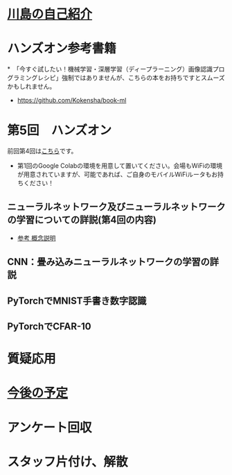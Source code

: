 # [川島の自己紹介](kawashimaken_introduction.md)

# ハンズオン参考書籍 

*　「今すぐ試したい！機械学習・深層学習（ディープラーニング）画像認識プログラミングレシピ」強制ではありませんが、こちらの本をお持ちですとスムーズかもしれません。

* https://github.com/Kokensha/book-ml

# 第5回　ハンズオン

前回第4回は[こちら](handson04.md)です。

* 第1回のGoogle Colabの環境を用意して置いてください。会場もWiFiの環境が用意されていますが、可能であれば、ご自身のモバイルWiFiルータもお持ちください！

## ニューラルネットワーク及びニューラルネットワークの学習についての詳説(第4回の内容)

* [参考 概念説明](./../04_artificial_neural_network.md)

## CNN：畳み込みニューラルネットワークの学習の詳説

## PyTorchでMNIST手書き数字認識

## PyTorchでCFAR-10


# 質疑応用

# [今後の予定](handson_plan.md)

# アンケート回収

# スタッフ片付け、解散
